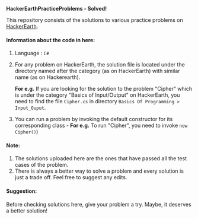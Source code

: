 **HackerEarthPracticeProblems - Solved!**

This repository consists of the solutions to various practice problems on [HackerEarth](https://www.hackerearth.com/ "HackerEarth").

#### Information about the code in here: ####
1. Language : `C#`
2. For any problem on HackerEarth, the solution file is located under the directory named after the category (as on HackerEarth) with similar name (as on Hackerearth).

   **For e.g.** If you are looking for the solution to the problem "Cipher" which is under the category "Basics of Input/Output" on HackerEarth, you need to find the file `Cipher.cs` in directory `Basics Of Programming > Input_Ouput`.
3. You can run a problem by invoking the default constructor for its corresponding class - **For e.g.** To run "Cipher", you need to invoke `new Cipher()`)

#### Note: ####
1. The solutions uploaded here are the ones that have passed all the test cases of the problem.
2. There is always a better way to solve a problem and every solution is just a trade off. Feel free to suggest any edits.

#### Suggestion: ####
Before checking solutions here, give your problem a try. Maybe, it deserves a better solution!

